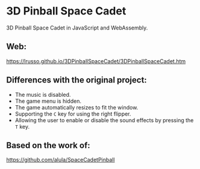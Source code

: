 # 3D Pinball Space Cadet

3D Pinball Space Cadet in JavaScript and WebAssembly.

## Web:

https://lrusso.github.io/3DPinballSpaceCadet/3DPinballSpaceCadet.htm

## Differences with the original project:

- The music is disabled.
- The game menu is hidden.
- The game automatically resizes to fit the window.
- Supporting the ```C``` key for using the right flipper.
- Allowing the user to enable or disable the sound effects by pressing the ```T``` key.

## Based on the work of:

https://github.com/alula/SpaceCadetPinball
